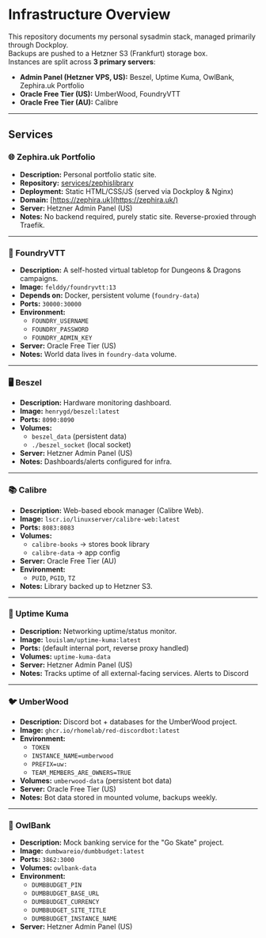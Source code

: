 # Infrastructure Overview

This repository documents my personal sysadmin stack, managed primarily through Dockploy.  
Backups are pushed to a Hetzner S3 (Frankfurt) storage box.  
Instances are split across **3 primary servers**:
- **Admin Panel (Hetzner VPS, US):** Beszel, Uptime Kuma, OwlBank, Zephira.uk Portfolio
- **Oracle Free Tier (US):** UmberWood, FoundryVTT
- **Oracle Free Tier (AU):** Calibre

---

## Services

### 🌐 Zephira.uk Portfolio
- **Description:** Personal portfolio static site.  
- **Repository:** [services/zephislibrary](https://github.com/Zephira58/sysadmin/tree/main/services/zephislibrary)  
- **Deployment:** Static HTML/CSS/JS (served via Dockploy & Nginx)  
- **Domain:** [https://zephira.uk](https://zephira.uk/)  
- **Server:** Hetzner Admin Panel (US)  
- **Notes:** No backend required, purely static site. Reverse-proxied through Traefik.

---

### 🎲 FoundryVTT
- **Description:** A self-hosted virtual tabletop for Dungeons & Dragons campaigns.
- **Image:** `felddy/foundryvtt:13`
- **Depends on:** Docker, persistent volume (`foundry-data`)
- **Ports:** `30000:30000`
- **Environment:**
  - `FOUNDRY_USERNAME`
  - `FOUNDRY_PASSWORD`
  - `FOUNDRY_ADMIN_KEY`
- **Server:** Oracle Free Tier (US)
- **Notes:** World data lives in `foundry-data` volume.

---

### 🖥️ Beszel
- **Description:** Hardware monitoring dashboard.
- **Image:** `henrygd/beszel:latest`
- **Ports:** `8090:8090`
- **Volumes:** 
  - `beszel_data` (persistent data)
  - `./beszel_socket` (local socket)
- **Server:** Hetzner Admin Panel (US)
- **Notes:** Dashboards/alerts configured for infra.

---

### 📚 Calibre
- **Description:** Web-based ebook manager (Calibre Web).
- **Image:** `lscr.io/linuxserver/calibre-web:latest`
- **Ports:** `8083:8083`
- **Volumes:**
  - `calibre-books` → stores book library
  - `calibre-data` → app config
- **Server:** Oracle Free Tier (AU)
- **Environment:**
  - `PUID`, `PGID`, `TZ`
- **Notes:** Library backed up to Hetzner S3.

---

### 📡 Uptime Kuma
- **Description:** Networking uptime/status monitor.
- **Image:** `louislam/uptime-kuma:latest`
- **Ports:** (default internal port, reverse proxy handled)
- **Volumes:** `uptime-kuma-data`
- **Server:** Hetzner Admin Panel (US)
- **Notes:** Tracks uptime of all external-facing services. Alerts to Discord

---

### 🐦 UmberWood
- **Description:** Discord bot + databases for the UmberWood project.
- **Image:** `ghcr.io/rhomelab/red-discordbot:latest`
- **Environment:**
  - `TOKEN`
  - `INSTANCE_NAME=umberwood`
  - `PREFIX=uw:`
  - `TEAM_MEMBERS_ARE_OWNERS=TRUE`
- **Volumes:** `umberwood-data` (persistent bot data)
- **Server:** Oracle Free Tier (US)
- **Notes:** Bot data stored in mounted volume, backups weekly.

---

### 🏦 OwlBank
- **Description:** Mock banking service for the "Go Skate" project.
- **Image:** `dumbwareio/dumbbudget:latest`
- **Ports:** `3862:3000`
- **Volumes:** `owlbank-data`
- **Environment:**
  - `DUMBBUDGET_PIN`
  - `DUMBBUDGET_BASE_URL`
  - `DUMBBUDGET_CURRENCY`
  - `DUMBBUDGET_SITE_TITLE`
  - `DUMBBUDGET_INSTANCE_NAME`
- **Server:** Hetzner Admin Panel (US)

